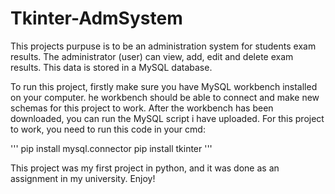 # Tkinter-AdmSystem
This projects purpuse is to be an administration system for students exam results. The administrator (user) can view, add, edit and delete exam results. This data is stored in a MySQL database.

To run this project, firstly make sure you have MySQL workbench installed on your computer. he workbench should be able to connect and make new schemas for this project to work. After the workbench has been downloaded, you can run the MySQL script i have uploaded. For this project to work, you need to run this code in your cmd:

'''
pip install mysql.connector
pip install tkinter
'''

 This project was my first project in python, and it was done as an assignment in my university. Enjoy!
